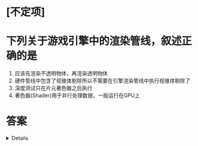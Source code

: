 # [不定项]
# 下列关于游戏引擎中的渲染管线，叙述正确的是

1. 应该先渲染不透明物体，再渲染透明物体
2. 硬件管线中包含了视锥体剔除所以不需要在引擎渲染管线中执行视锥体剔除了
3. 深度测试只在片元著色器之后执行
4. 著色器(Shader)用于并行处理数据，一般运行在GPU上

# 答案

<details>



</details>